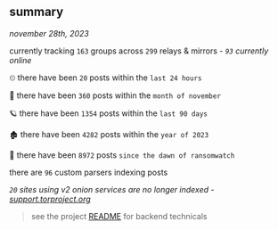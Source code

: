 
## summary
_november 28th, 2023_

currently tracking `163` groups across `299` relays & mirrors - _`93` currently online_

⏲ there have been `20` posts within the `last 24 hours`

🦈 there have been `360` posts within the `month of november`

🪐 there have been `1354` posts within the `last 90 days`

🏚 there have been `4282` posts within the `year of 2023`

🦕 there have been `8972` posts `since the dawn of ransomwatch`

there are `96` custom parsers indexing posts

_`20` sites using v2 onion services are no longer indexed - [support.torproject.org](https://support.torproject.org/onionservices/v2-deprecation/)_

> see the project [README](https://github.com/joshhighet/ransomwatch#ransomwatch--) for backend technicals
